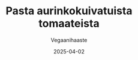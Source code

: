 ---
title: "Pasta aurinko­kuivatuista tomaateista"
image: "https://vegaanibotti.lauravuo.me/2025/04/2025-04-02_small.png"
date: 2025-04-02
receipt_url: "https://vegaanihaaste.fi/reseptit/pasta-aurinkokuivatuista-tomaateista"
author: "Vegaanihaaste"
---